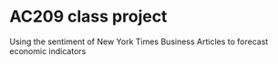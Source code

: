 # AC209 class project

Using the sentiment of New York Times Business Articles to forecast economic indicators
